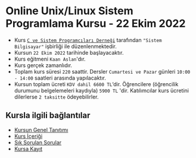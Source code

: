# Online Unix/Linux Sistem Programlama Kursu - 22 Ekim 2022


+ Kurs [`C ve Sistem Programcıları Derneği`](http://www.csystem.org/) tarafından `"Sistem Bilgisayar"` işbirliği ile düzenlenmektedir.
+ Kursun `22 Ekim 2022` tarihinde başlayacaktır.
+ Kurs eğitmeni `Kaan Aslan`'dır.
+ Kurs gerçek zamanlıdır.
+ Toplam kurs süresi `220` saattir. Dersler `Cumartesi ve Pazar` günleri `10:00 - 14:00` saatleri arasında yapılacaktır.
+ Kursun toplam ücreti `KDV dahil 6600 TL`‘dir. Öğrencilere (öğrencilik durumunu belgelemeleri kaydıyla) `5900 TL` 'dir. Katılımcılar kurs ücretini dilerlerse `2 taksitte` ödeyebilirler.

## Kursla ilgili bağlantılar
+ [Kursun Genel Tanıtımı](https://github.com/CSD-1993/Online-Unix-Linux-Sistem-Programlama-Kursu---22-Ekim-2022/blob/main/kurs_tanitimi.md)
+ [Kurs İçeriği](https://github.com/CSD-1993/Online-Unix-Linux-Sistem-Programlama-Kursu---22-Ekim-2022/blob/main/kurs_icerigi.md)
+ [Sık Sorulan Sorular](https://github.com/CSD-1993/Online-Unix-Linux-Sistem-Programlama-Kursu---22-Ekim-2022/blob/main/sss.md)
+ [Kursa Kayıt](https://us02web.zoom.us/meeting/register/tZAvc-mhqjkvEtGivV6wuihR2UHVrUvU2dUb)
